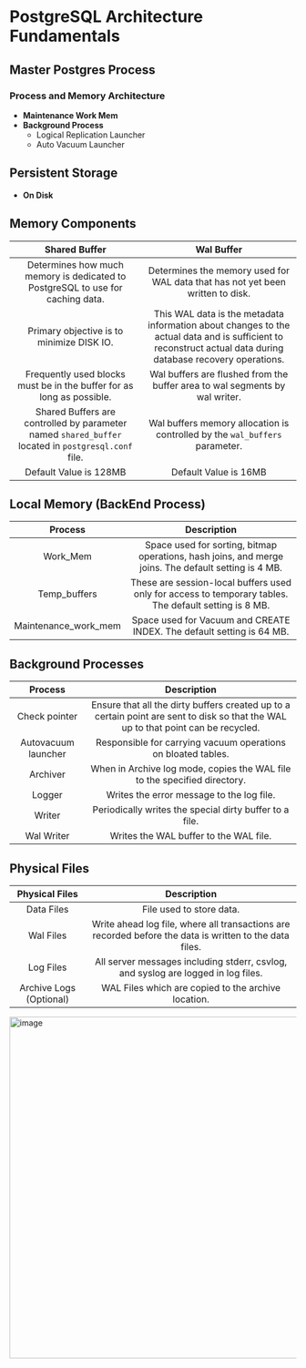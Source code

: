 # PostgreSQL Architecture Fundamentals

## Master Postgres Process

### Process and Memory Architecture

- **Maintenance Work Mem**
- **Background Process**
  - Logical Replication Launcher
  - Auto Vacuum Launcher

## Persistent Storage

- **On Disk**

## Memory Components

| Shared Buffer | Wal Buffer |
|:-------------:|:----------:|
| Determines how much memory is dedicated to PostgreSQL to use for caching data. | Determines the memory used for WAL data that has not yet been written to disk. |
| Primary objective is to minimize DISK IO. | This WAL data is the metadata information about changes to the actual data and is sufficient to reconstruct actual data during database recovery operations. |
| Frequently used blocks must be in the buffer for as long as possible. | Wal buffers are flushed from the buffer area to wal segments by wal writer. |
| Shared Buffers are controlled by parameter named `shared_buffer` located in `postgresql.conf` file. | Wal buffers memory allocation is controlled by the `wal_buffers` parameter. |
| Default Value is 128MB | Default Value is 16MB |

## Local Memory (BackEnd Process)

| Process | Description |
|:-------:|:-----------:|
| Work_Mem | Space used for sorting, bitmap operations, hash joins, and merge joins. The default setting is 4 MB. |
| Temp_buffers | These are session-local buffers used only for access to temporary tables. The default setting is 8 MB. |
| Maintenance_work_mem | Space used for Vacuum and CREATE INDEX. The default setting is 64 MB. |

## Background Processes

| Process | Description |
|:-------:|:-----------:|
| Check pointer | Ensure that all the dirty buffers created up to a certain point are sent to disk so that the WAL up to that point can be recycled. |
| Autovacuum launcher | Responsible for carrying vacuum operations on bloated tables. |
| Archiver | When in Archive log mode, copies the WAL file to the specified directory. |
| Logger | Writes the error message to the log file. |
| Writer | Periodically writes the special dirty buffer to a file. |
| Wal Writer | Writes the WAL buffer to the WAL file. |

## Physical Files

| Physical Files | Description |
|:--------------:|:-----------:|
| Data Files | File used to store data. |
| Wal Files | Write ahead log file, where all transactions are recorded before the data is written to the data files. |
| Log Files | All server messages including stderr, csvlog, and syslog are logged in log files. |
| Archive Logs (Optional) | WAL Files which are copied to the archive location. |

<img width="600" height="600" alt="image" src="https://github.com/user-attachments/assets/d16bc461-cbfb-4ae4-995c-b1b28232e4a5" />


